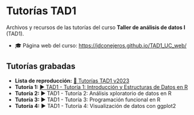 
# Tutorías TAD1

Archivos y recursos de las tutorías del curso **Taller de análisis de datos I** (TAD1).

- 🎓 Página web del curso: https://jdconejeros.github.io/TAD1_UC_web/

## Tutorías grabadas

- **Lista de reproducción:** [🔁 Tutorías TAD1 v2023](https://www.youtube.com/playlist?list=PLCZVqwAxOarQzY0gGT-k2NC3XuPtw4WK6)
- **Tutoría 1:** [▶ TAD1 - Tutoría 1: Introducción y Estructuras de Datos en R](https://www.youtube.com/watch?v=pKS89U0puR8&list=PLCZVqwAxOarQzY0gGT-k2NC3XuPtw4WK6&index=2&t=4614s)
- **Tutoría 2:** ▶ TAD1 - Tutoría 2: Análisis xploratorio de datos en R
- **Tutoría 3:** ▶ TAD1 - Tutoría 3: Programación funcional en R
- **Tutoría 4:** ▶ TAD1 - Tutoría 4: Visualización de datos con ggplot2
